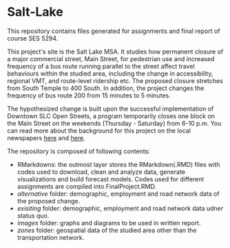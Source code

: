 # Salt-Lake
This repository contains files generated for assignments and final report of course SES 5294. 

This project's site is the Salt Lake MSA. It studies how permanent closure of a major commercial street, Main Street, for pedestrian use and increased frequency of a bus route running parallel to the street affect travel behaviours within the studied area, including the change in accessibility, regional VMT, and route-level ridership etc. The proposed closure stretches from South Temple to 400 South. In addition, the project changes the frequency of bus route 200 from 15 minutes to 5 minutes.

The hypothesized change is built upon the successful implementation of Downtown SLC Open Streets, a program temporarily closes one block on the Main Street on the weekends (Thursday - Saturday) from 6-10 p.m. You can read more about the background for this project on the local newspapers [here]( https://www.sltrib.com/news/2020/09/15/salt-lake-city-close/) and [here]( https://www.sltrib.com/news/2021/04/28/salt-lake-city-will-close/).

The repository is composed of following contents:
* RMarkdowns: the outmost layer stores the RMarkdown(.RMD) files with codes used to download, clean and analyze data, generate visualizations and build forecast models. Codes used for different assignments are compiled into FinalProject.RMD.
* _alternative_ folder: demographic, employment and road network data of the proposed change.
* _exisiting_ folder: demographic, employment and road network data udner status quo.
* _images_ folder: graphs and diagrams to be used in written report.
* _zones_ folder: geospatial data of the studied area other than the transportation network. 


